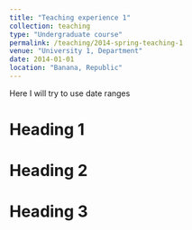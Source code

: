```yaml
---
title: "Teaching experience 1"
collection: teaching
type: "Undergraduate course"
permalink: /teaching/2014-spring-teaching-1
venue: "University 1, Department"
date: 2014-01-01
location: "Banana, Republic"
---
```


Here I will try to use date ranges

Heading 1
======

Heading 2
======

Heading 3
======
